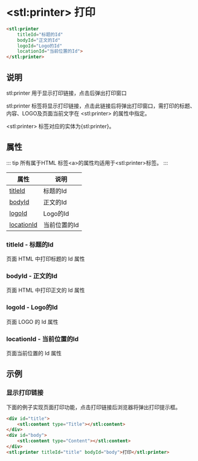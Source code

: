 ﻿---
sidebar: auto
---

# &lt;stl:printer&gt; 打印

```html
<stl:printer
    titleId="标题的Id"
    bodyId="正文的Id"
    logoId="Logo的Id"
    locationId="当前位置的Id">
</stl:printer>
```

## 说明

stl:printer 用于显示打印链接，点击后弹出打印窗口

stl:printer 标签将显示打印链接，点击此链接后将弹出打印窗口，需打印的标题、内容、LOGO及页面当前文字在 &lt;stl:printer&gt; 的属性中指定。

&lt;stl:printer&gt; 标签对应的实体为{stl:printer}。

## 属性

::: tip
所有属于HTML 标签&lt;a&gt;的属性均适用于&lt;stl:printer&gt;标签。
:::

| 属性                                           | 说明                          |
| ---------------------------------------------- | ----------------------------- |
| [titleId](#titleid-标题的id)       | 标题的Id |
| [bodyId](#bodyid-正文的id)         | 正文的Id |
| [logoId](#logoid-logo的id)         | Logo的Id           |
| [locationId](#locationid-当前位置的id) | 当前位置的Id        |

### titleId - 标题的Id

页面 HTML 中打印标题的 Id 属性

### bodyId - 正文的Id

页面 HTML 中打印正文的 Id 属性

### logoId - Logo的Id

页面 LOGO 的 Id 属性

### locationId - 当前位置的Id

页面当前位置的 Id 属性

## 示例

### 显示打印链接

下面的例子实现页面打印功能，点击打印链接后浏览器将弹出打印提示框。

```html
<div id="title">
    <stl:content type="Title"></stl:content>
</div>
<div id="body">
    <stl:content type="Content"></stl:content>
</div>
<stl:printer titleId="title" bodyId="body">打印</stl:printer>
```
